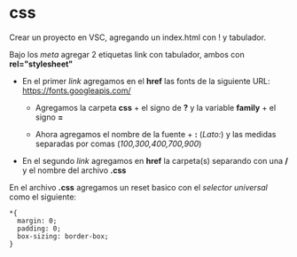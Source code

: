 # css

Crear un proyecto en VSC, agregando un index.html con ! y tabulador.

Bajo los _meta_ agregar 2 etiquetas link con tabulador, ambos con __rel="stylesheet"__

* En el primer _link_ agregamos en el __href__ las fonts de la siguiente URL: https://fonts.googleapis.com/

  * Agregamos la carpeta __css__ + el signo de __?__ y la variable __family__ + el signo __=__

  * Ahora agregamos el nombre de la fuente + __:__ (_Lato:_) y las medidas separadas por comas (_100,300,400,700,900_)

* En el segundo _link_ agregamos en __href__ la carpeta(s) separando con una __/__ y el nombre del archivo __.css__

En el archivo __.css__ agregamos un reset basico con el _selector universal_ como el siguiente:

```
*{
  margin: 0;
  padding: 0;
  box-sizing: border-box;
}
```


